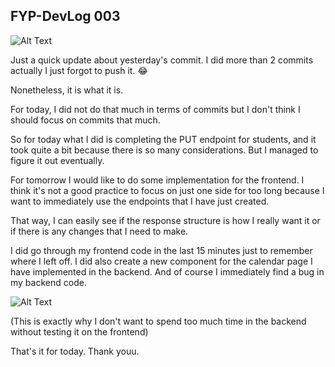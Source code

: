 ## FYP-DevLog 003

![Alt Text](https://dev-to-uploads.s3.amazonaws.com/i/eyym9lx1tkw0h7wht6sx.png)

Just a quick update about yesterday's commit. I did more than 2 commits actually I just forgot to push it. 😂

Nonetheless, it is what it is.

For today, I did not do that much in terms of commits but I don't think I should focus on commits that much.

So for today what I did is completing the PUT endpoint for students, and it took quite a bit because there is so many considerations. But I managed to figure it out eventually.

For tomorrow I would like to do some implementation for the frontend. I think it's not a good practice to focus on just one side for too long because I want to immediately use the endpoints that I have just created. 

That way, I can easily see if the response structure is how I really want it or if there is any changes that I need to make.

I did go through my frontend code in the last 15 minutes just to remember where I left off. I did also create a new component for the calendar page I have implemented in the backend. And of course I immediately find a bug in my backend code. 

![Alt Text](https://dev-to-uploads.s3.amazonaws.com/i/dwquturq1msl67rcr5i6.png)

(This is exactly why I don't want to spend too much time in the backend without testing it on the frontend)

That's it for today. Thank youu.